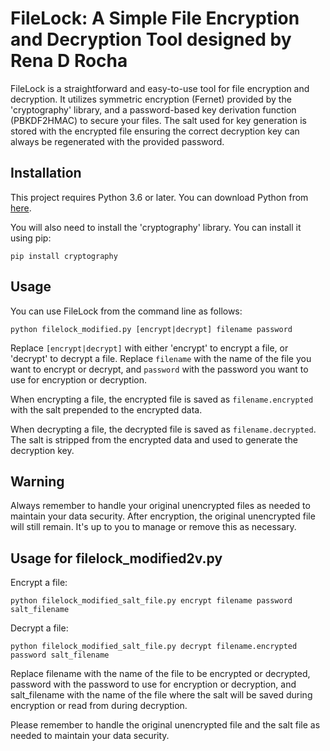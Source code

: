 
# FileLock: A Simple File Encryption and Decryption Tool designed by Rena D Rocha


FileLock is a straightforward and easy-to-use tool for file encryption and decryption. 
It utilizes symmetric encryption (Fernet) provided by the 'cryptography' library, and a password-based key derivation function (PBKDF2HMAC) to secure your files. 
The salt used for key generation is stored with the encrypted file ensuring the correct decryption key can always be regenerated with the provided password.


## Installation

This project requires Python 3.6 or later. You can download Python from [here](https://www.python.org/downloads/).

You will also need to install the 'cryptography' library. You can install it using pip:

```
pip install cryptography
```

## Usage

You can use FileLock from the command line as follows:

```
python filelock_modified.py [encrypt|decrypt] filename password
```

Replace `[encrypt|decrypt]` with either 'encrypt' to encrypt a file, or 'decrypt' to decrypt a file. Replace `filename` with the name of the file you want to encrypt or decrypt, and `password` with the password you want to use for encryption or decryption.

When encrypting a file, the encrypted file is saved as `filename.encrypted` with the salt prepended to the encrypted data. 

When decrypting a file, the decrypted file is saved as `filename.decrypted`. The salt is stripped from the encrypted data and used to generate the decryption key.

## Warning

Always remember to handle your original unencrypted files as needed to maintain your data security. After encryption, the original unencrypted file will still remain. It's up to you to manage or remove this as necessary.

## Usage for filelock_modified2v.py

Encrypt a file:
```
python filelock_modified_salt_file.py encrypt filename password salt_filename
```
Decrypt a file:
```
python filelock_modified_salt_file.py decrypt filename.encrypted password salt_filename
```
Replace filename with the name of the file to be encrypted or decrypted, password with the password to use for encryption or decryption, and salt_filename with the name of the file where the salt will be saved during encryption or read from during decryption.

Please remember to handle the original unencrypted file and the salt file as needed to maintain your data security.
